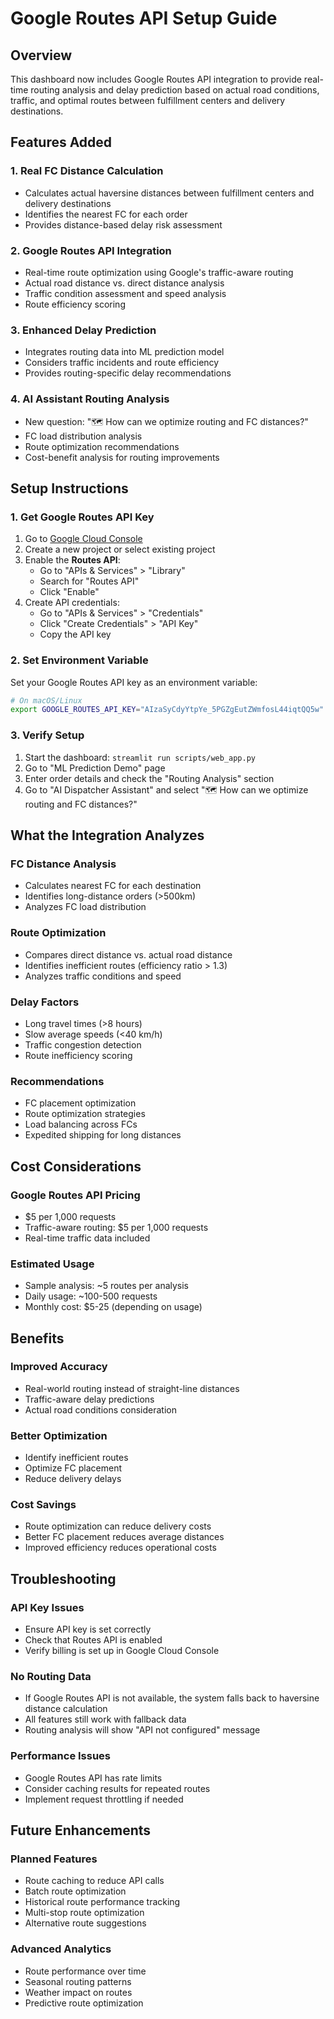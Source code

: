 # Google Routes API Setup Guide

## Overview
This dashboard now includes Google Routes API integration to provide real-time routing analysis and delay prediction based on actual road conditions, traffic, and optimal routes between fulfillment centers and delivery destinations.

## Features Added

### 1. **Real FC Distance Calculation**
- Calculates actual haversine distances between fulfillment centers and delivery destinations
- Identifies the nearest FC for each order
- Provides distance-based delay risk assessment

### 2. **Google Routes API Integration**
- Real-time route optimization using Google's traffic-aware routing
- Actual road distance vs. direct distance analysis
- Traffic condition assessment and speed analysis
- Route efficiency scoring

### 3. **Enhanced Delay Prediction**
- Integrates routing data into ML prediction model
- Considers traffic incidents and route efficiency
- Provides routing-specific delay recommendations

### 4. **AI Assistant Routing Analysis**
- New question: "🗺️ How can we optimize routing and FC distances?"
- FC load distribution analysis
- Route optimization recommendations
- Cost-benefit analysis for routing improvements

## Setup Instructions

### 1. Get Google Routes API Key
1. Go to [Google Cloud Console](https://console.cloud.google.com/)
2. Create a new project or select existing project
3. Enable the **Routes API**:
   - Go to "APIs & Services" > "Library"
   - Search for "Routes API"
   - Click "Enable"
4. Create API credentials:
   - Go to "APIs & Services" > "Credentials"
   - Click "Create Credentials" > "API Key"
   - Copy the API key

### 2. Set Environment Variable
Set your Google Routes API key as an environment variable:

```bash
# On macOS/Linux
export GOOGLE_ROUTES_API_KEY="AIzaSyCdyYtpYe_5PGZgEutZWmfosL44iqtQQ5w"

```

### 3. Verify Setup
1. Start the dashboard: `streamlit run scripts/web_app.py`
2. Go to "ML Prediction Demo" page
3. Enter order details and check the "Routing Analysis" section
4. Go to "AI Dispatcher Assistant" and select "🗺️ How can we optimize routing and FC distances?"

## What the Integration Analyzes

### **FC Distance Analysis**
- Calculates nearest FC for each destination
- Identifies long-distance orders (>500km)
- Analyzes FC load distribution

### **Route Optimization**
- Compares direct distance vs. actual road distance
- Identifies inefficient routes (efficiency ratio > 1.3)
- Analyzes traffic conditions and speed

### **Delay Factors**
- Long travel times (>8 hours)
- Slow average speeds (<40 km/h)
- Traffic congestion detection
- Route inefficiency scoring

### **Recommendations**
- FC placement optimization
- Route optimization strategies
- Load balancing across FCs
- Expedited shipping for long distances

## Cost Considerations

### **Google Routes API Pricing**
- $5 per 1,000 requests
- Traffic-aware routing: $5 per 1,000 requests
- Real-time traffic data included

### **Estimated Usage**
- Sample analysis: ~5 routes per analysis
- Daily usage: ~100-500 requests
- Monthly cost: $5-25 (depending on usage)

## Benefits

### **Improved Accuracy**
- Real-world routing instead of straight-line distances
- Traffic-aware delay predictions
- Actual road conditions consideration

### **Better Optimization**
- Identify inefficient routes
- Optimize FC placement
- Reduce delivery delays

### **Cost Savings**
- Route optimization can reduce delivery costs
- Better FC placement reduces average distances
- Improved efficiency reduces operational costs

## Troubleshooting

### **API Key Issues**
- Ensure API key is set correctly
- Check that Routes API is enabled
- Verify billing is set up in Google Cloud Console

### **No Routing Data**
- If Google Routes API is not available, the system falls back to haversine distance calculation
- All features still work with fallback data
- Routing analysis will show "API not configured" message

### **Performance Issues**
- Google Routes API has rate limits
- Consider caching results for repeated routes
- Implement request throttling if needed

## Future Enhancements

### **Planned Features**
- Route caching to reduce API calls
- Batch route optimization
- Historical route performance tracking
- Multi-stop route optimization
- Alternative route suggestions

### **Advanced Analytics**
- Route performance over time
- Seasonal routing patterns
- Weather impact on routes
- Predictive route optimization 